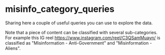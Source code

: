 # misinfo_category_queries
Sharing here a couple of useful queries you can use to explore the data. 

Note that a piece of content can be classified with several sub-categories. For example this IG reel https://www.instagram.com/reel/C3QSamMuayn/ is classified as "Misinformation - Anti-Government" and "Misinformation - Aliens".

